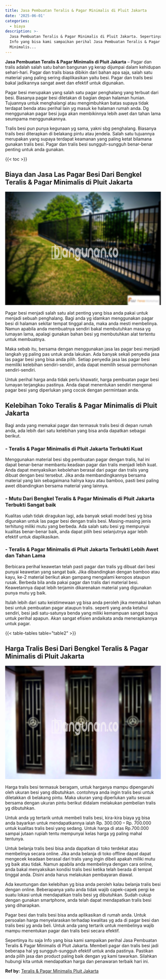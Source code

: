 ```yaml
---
title: Jasa Pembuatan Teralis & Pagar Minimalis di Pluit Jakarta
date: '2025-06-01'
categories:
  - biaya
description: >-
  Jasa Pembuatan Teralis & Pagar Minimalis di Pluit Jakarta. Sepertinya itu saja
  Info yang bisa kami sampaikan perihal Jasa Pembuatan Teralis & Pagar
  Minimalis...
---
```


**Jasa Pembuatan Teralis & Pagar Minimalis di Pluit Jakarta** – Pagar dan tralis adalah salah satu bahan bangunan yg kerap dijumpai dalam kehidupan sehari-hari. Pagar dan trails biasa dibikin dari bahan apa saja, salah satu material yang paling sering diaplikasikan yaitu besi. Pagar dan trails besi bakal jadikannya sangat awet dan efektif untuk digunakan.

Pagar besi merupakan yang salah satu pagar penghalang yang terbuat dari besi. Biasanya pagar besi diletakan di bagian depan halaman hunian. Tujuannya untuk menghalangi atau mengimbuhkan batas supaya tidak terdapat benda atau perihal lain yg masuk ke halaman rumah anda. Dg menggunakan pagar besi juga akan membikinnya lebih awet dan tahan lama seumpama menggunakannya.

Tralis besi pun punya kegunaan yg sama, yakni sbg penghalang. Biasanya trails besi diterapkan di belakang pintu atau jendela. Salah satu tujuannya merupakan yang supaya terdapat keamanan yang paling ketat bilamana gunakan tralis besi. Pagar dan tralis besi sungguh-sungguh benar-benar penting untuk anda gunakan.

{{< toc >}}

## Biaya dan Jasa Las Pagar Besi Dari Bengkel Teralis & Pagar Minimalis di Pluit Jakarta

![Jasa Pembuatan Teralis & Pagar Minimalis di Pluit Jakarta](/images/pagar-minimalis-murah-46.png)

Pagar besi menjadi salah satu alat penting yang bisa anda pakai untuk menjadi sebuah penghalang. Bagi anda yg idamkan menggunakan pagar besi di halaman sekitar tempat tinggal anda, maka anda mesti membelinya. Namun apabila anda membuatnya sendiri bakal membutuhkan masa yg lumayan lama, apalagi gunakan bahan besi yg membutuhkan alat tertentu untuk membuatnya.

Maka sebab itu, bersama dengan menggunakan jasa las pagar besi menjadi langkah yg paling pas untuk anda lakukan. Ada banyak sekali penyedia jasa las pagar besi yang bisa anda pilih. Setiap penyedia jasa las pagar besi memiliki kelebihan sendiri-sendiri, anda dapat memilih sesuai permohonan sendiri-sendiri.

Untuk perihal harga anda tidak perlu khawatir, harga pembuatan pagar besi lumayan terjangkau pastinya. Anda dapat menentukan sendiri mengenai pagar besi yang diperlukan yang cocok dengan permintaan anda.

## Kelebihan Toko Teralis & Pagar Minimalis di Pluit Jakarta

Bagi anda yang memakai pagar dan termasuk tralis besi di depan rumah anda, ada lebih dari satu kelebihan yang bisa anda dapatkan sebagai berikut.

### \- Teralis & Pagar Minimalis di Pluit Jakarta Terbukti Kuat

Menggunakan material besi sbg pembuatan pagar dengan tralis, hal ini dapat benar-benar membantu keadaan pagar dan tralis menjadi lebih kuat. Anda dapat menyaksikan kebolehan berasal dari pagar dan tralis yang dibuat dengan besi tersebut. Jika anda membandingkannya bersama material yang lain sebagaimana halnya kayu atau bamboo, pasti besi paling awet dibandingkan bersama material yang lainnya.

### \- Mutu Dari Bengkel Teralis & Pagar Minimalis di Pluit Jakarta Terbukti Sangat baik

Kualitas udah tidak diragukan lagi, ada banyak sekali model besi yg bisa digunakan untuk las pagar besi dengan tralis besi. Masing-masing jenis terhitung miliki mutu yang berbeda. Ada salah satu besi yg mempunyai kualitas benar-benar baik, anda dapat pilih besi selanjutnya agar lebih efektif untuk diaplikasikan.

### \- Teralis & Pagar Minimalis di Pluit Jakarta Terbukti Lebih Awet dan Tahan Lama

Berbicara perihal keawetan telah pasti pagar dan tralis yg dibuat dari besi punyai keawetan yang sangat baik. Jika dibandingkan dengan bamboo atau kayu, ke-2 material berikut akan gampang mengalami keropos ataupun rusak. Berbeda bila anda pakai pagar dan tralis dari material besi. Keawetannya dapat lebih terjamin dikarenakan material yang digunakan punya mutu yg baik.

Itulah lebih dari satu keistimewaan yg bisa anda peroleh jika memakai bahan besi untuk pembuatan pagar ataupun tralis. seperti yang anda ketahui sendiri, besi jadi satu-satunya benda yang miliki kemampuan sangat bagus untuk perihal apapun. Akan sangat efisien andaikata anda menerapkannya untuk pagar.

{{< table-tables table="table2" >}}

## Harga Tralis Besi Dari Bengkel Teralis & Pagar Minimalis di Pluit Jakarta

![Jasa Pembuatan Teralis & Pagar Minimalis di Pluit Jakarta](/images/teralis-minimalis-murah-40.png)

Harga tralis besi termasuk beragam, untuk harganya mampu dipengaruhi oleh ukuran besi yang dibutuhkan. contohnya anda ingin tralis besi untuk diletakkan di belakang pintu. Maka ukuran yang diperlukan yaitu sesuai bersama dengan ukuran pintu berikut didalam melakukan pembelian tralis yg dibutuhkan.

Untuk anda yg tertarik untuk membeli tralis besi, kira-kira biaya yg bisa anda bayarkan untuk mendapatkannya ialah Rp. 300.000 – Rp. 700.000 untuk kualitas tralis besi yang sedang. Untuk harga di atas Rp.700.000 sampai jutaan rupiah tentu mempunyai kelas harga yg paling mahal tentunya.

Untuk belanja tralis besi bisa anda dapatkan di toko terdekat atau membelinya secara online. Jika anda belanja di toko offline dapat dapat mengecek keadaan berasal dari tralis yang ingin dibeli apakah miliki mutu yg baik atau tidak. Namun apabila anda membelinya dengan cara online, anda bakal menyaksikan kondisi tralis besi ketika telah berada di tempat tinggal anda. Disini anda harus melakukan pembayaran diawal.

Ada keuntungan dan kelebihan yg bisa anda peroleh kalau belanja tralis besi dengan online. Beberapanya yaitu anda tidak wajib capek-capek pergi ke suatu lokasi untuk mendapatkan tralis besi yg dibutuhkan. Sudah cukup dengan gunakan smartphone, anda telah dapat mendapatkan tralis besi yang diharapkan.

Pagar besi dan tralis besi bisa anda aplikasikan di rumah anda. Untuk persoalan harga menyelaraskan terhadap kwalitas yg ada di pagar besi dan tralis besi yg anda beli. Untuk anda yang tertarik untuk membelinya wajib mampu menentukan pagar dan tralis besi secara efektif.

Sepertinya itu saja Info yang bisa kami sampaikan perihal Jasa Pembuatan Teralis & Pagar Minimalis di Pluit Jakarta. Membeli pagar dan tralis besi jadi beberapa hal yg sungguh-sungguh efektif untuk anda pastinya. Pastikan anda pilih jasa dan product paling baik dengan yg kami tawarkan. Silahkan hubungi kita untuk mendapatkan harga dan penawaran terbaik hari ini.

**Ref by:** [Teralis & Pagar Minimalis Pluit Jakarta](https://id.wikipedia.org/wiki/Teralis)
